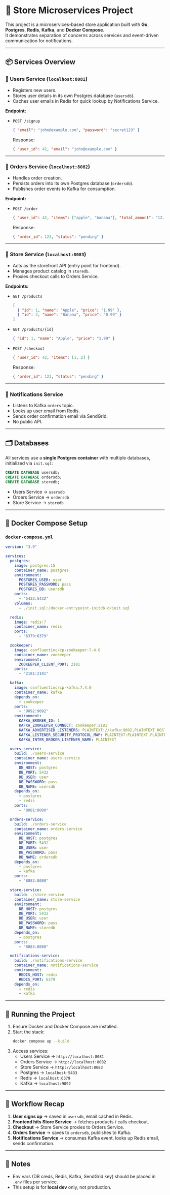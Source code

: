 # 🛒 Store Microservices Project

This project is a microservices-based store application built with **Go**, **Postgres**, **Redis**, **Kafka**, and **Docker Compose**.  
It demonstrates separation of concerns across services and event-driven communication for notifications.

---

## 📦 Services Overview

### 🔹 Users Service (`localhost:8081`)
- Registers new users.  
- Stores user details in its own Postgres database (`usersdb`).  
- Caches user emails in Redis for quick lookup by Notifications Service.

**Endpoint:**
- `POST /signup`
  ```json
  { "email": "john@example.com", "password": "secret123" }
  ```
  Response:
  ```json
  { "user_id": 42, "email": "john@example.com" }
  ```

---

### 🔹 Orders Service (`localhost:8082`)
- Handles order creation.  
- Persists orders into its own Postgres database (`ordersdb`).  
- Publishes order events to Kafka for consumption.

**Endpoint:**
- `POST /order`
  ```json
  { "user_id": 42, "items": ["apple", "banana"], "total_amount": "12.99" }
  ```
  Response:
  ```json
  { "order_id": 123, "status": "pending" }
  ```

---

### 🔹 Store Service (`localhost:8083`)
- Acts as the storefront API (entry point for frontend).  
- Manages product catalog in `storedb`.  
- Proxies checkout calls to Orders Service.

**Endpoints:**
- `GET /products`
  ```json
  [
    { "id": 1, "name": "Apple", "price": "1.99" },
    { "id": 2, "name": "Banana", "price": "0.99" }
  ]
  ```

- `GET /products/{id}`
  ```json
  { "id": 1, "name": "Apple", "price": "1.99" }
  ```

- `POST /checkout`
  ```json
  { "user_id": 42, "items": [1, 2] }
  ```
  Response:
  ```json
  { "order_id": 123, "status": "pending" }
  ```

---

### 🔹 Notifications Service
- Listens to Kafka `orders` topic.  
- Looks up user email from Redis.  
- Sends order confirmation email via SendGrid.  
- No public API.

---

## 🗂 Databases

All services use a **single Postgres container** with multiple databases, initialized via `init.sql`:

```sql
CREATE DATABASE usersdb;
CREATE DATABASE ordersdb;
CREATE DATABASE storedb;
```

- Users Service → `usersdb`  
- Orders Service → `ordersdb`  
- Store Service → `storedb`  

---

## 🐳 Docker Compose Setup

### `docker-compose.yml`
```yaml
version: "3.9"

services:
  postgres:
    image: postgres:15
    container_name: postgres
    environment:
      POSTGRES_USER: user
      POSTGRES_PASSWORD: pass
      POSTGRES_DB: usersdb
    ports:
      - "5433:5432"
    volumes:
      - ./init.sql:/docker-entrypoint-initdb.d/init.sql

  redis:
    image: redis:7
    container_name: redis
    ports:
      - "6379:6379"

  zookeeper:
    image: confluentinc/cp-zookeeper:7.4.0
    container_name: zookeeper
    environment:
      ZOOKEEPER_CLIENT_PORT: 2181
    ports:
      - "2181:2181"

  kafka:
    image: confluentinc/cp-kafka:7.4.0
    container_name: kafka
    depends_on:
      - zookeeper
    ports:
      - "9092:9092"
    environment:
      KAFKA_BROKER_ID: 1
      KAFKA_ZOOKEEPER_CONNECT: zookeeper:2181
      KAFKA_ADVERTISED_LISTENERS: PLAINTEXT://kafka:9092,PLAINTEXT_HOST://localhost:9092
      KAFKA_LISTENER_SECURITY_PROTOCOL_MAP: PLAINTEXT:PLAINTEXT,PLAINTEXT_HOST:PLAINTEXT
      KAFKA_INTER_BROKER_LISTENER_NAME: PLAINTEXT

  users-service:
    build: ./users-service
    container_name: users-service
    environment:
      DB_HOST: postgres
      DB_PORT: 5432
      DB_USER: user
      DB_PASSWORD: pass
      DB_NAME: usersdb
    depends_on:
      - postgres
      - redis
    ports:
      - "8081:8080"

  orders-service:
    build: ./orders-service
    container_name: orders-service
    environment:
      DB_HOST: postgres
      DB_PORT: 5432
      DB_USER: user
      DB_PASSWORD: pass
      DB_NAME: ordersdb
    depends_on:
      - postgres
      - kafka
    ports:
      - "8082:8080"

  store-service:
    build: ./store-service
    container_name: store-service
    environment:
      DB_HOST: postgres
      DB_PORT: 5432
      DB_USER: user
      DB_PASSWORD: pass
      DB_NAME: storedb
    depends_on:
      - postgres
    ports:
      - "8083:8080"

  notifications-service:
    build: ./notifications-service
    container_name: notifications-service
    environment:
      REDIS_HOST: redis
      REDIS_PORT: 6379
    depends_on:
      - redis
      - kafka
```

---

## 🚀 Running the Project

1. Ensure Docker and Docker Compose are installed.  
2. Start the stack:
   ```bash
   docker compose up --build
   ```
3. Access services:
   - Users Service → `http://localhost:8081`
   - Orders Service → `http://localhost:8082`
   - Store Service → `http://localhost:8083`
   - Postgres → `localhost:5433`
   - Redis → `localhost:6379`
   - Kafka → `localhost:9092`

---

## 🔗 Workflow Recap

1. **User signs up** → saved in `usersdb`, email cached in Redis.  
2. **Frontend hits Store Service** → fetches products / calls checkout.  
3. **Checkout** → Store Service proxies to Orders Service.  
4. **Orders Service** → saves to `ordersdb`, publishes to Kafka.  
5. **Notifications Service** → consumes Kafka event, looks up Redis email, sends confirmation.

---

## 📌 Notes
- Env vars (DB creds, Redis, Kafka, SendGrid key) should be placed in `.env` files per service.  
- This setup is for **local dev** only, not production.  

